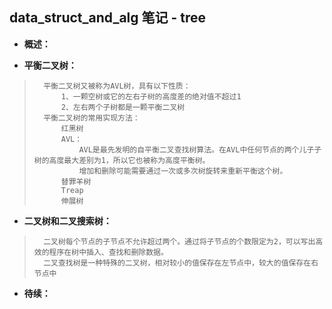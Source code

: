 ## data_struct_and_alg 笔记 - tree
- **概述：**
>
>
>

- **平衡二叉树：**
>       平衡二叉树又被称为AVL树，具有以下性质：
>           1、一颗空树或它的左右子树的高度差的绝对值不超过1
>           2、左右两个子树都是一颗平衡二叉树
>       平衡二叉树的常用实现方法：
>           红黑树
>           AVL：
>               AVL是最先发明的自平衡二叉查找树算法。在AVL中任何节点的两个儿子子树的高度最大差别为1，所以它也被称为高度平衡树。
>               增加和删除可能需要通过一次或多次树旋转来重新平衡这个树。
>           替罪羊树
>           Treap
>           伸展树
>

- **二叉树和二叉搜索树：**
>       二叉树每个节点的子节点不允许超过两个。通过将子节点的个数限定为2，可以写出高效的程序在树中插入、查找和删除数据。
>       二叉查找树是一种特殊的二叉树，相对较小的值保存在左节点中，较大的值保存在右节点中
>
>
>
>
>
>
>
>
>
>
>
>
>
>
>
>
>
>
>
>
>
>

- **待续：**
>
>
>
>
>
>
>
>
>
>
>
>
>
